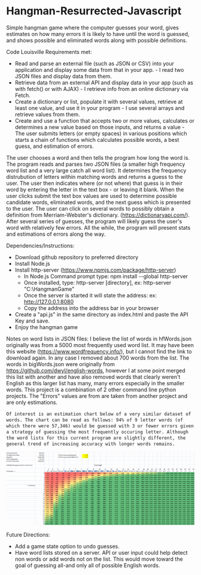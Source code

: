 # Hangman-Resurrected-Javascript
Simple hangman game where the computer guesses your word, gives estimates on how many errors it is likely to have until the word is guessed, and shows possible and eliminated words along with possible definitions.

Code Louisville Requirements met:
* Read and parse an external file (such as JSON or CSV) into your application and display some data from that in your app. - I read two JSON files and display data from them. 
* Retrieve data from an external API and display data in your app (such as with fetch() or with AJAX) - I retrieve info from an online dictionary via Fetch.
* Create a dictionary or list, populate it with several values, retrieve at least one value, and use it in your program - I use several arrays and retrieve values from them. 
* Create and use a function that accepts two or more values, calculates or determines a new value based on those inputs, and returns a value - The user submits letters (or empty spaces) in various positions which starts a chain of functions which calculates possible words, a best guess, and estimation of errors.

The user chooses a word and then tells the program how long the word is. The program reads and parses two JSON files (a smaller high frequency word list and a very large catch all word list). It determines the frequency distrubution of letters within matching words and returns a guess to the user. The user then indicates where (or not where) that guess is in their word by entering the letter in the text box - or leaving it blank. When the user clicks submit the text box values are used to determine possible candidate words, eliminated words, and the next guess which is presented to the user. The user can click on several words to possibly obtain a definition from Merriam-Webster's dictionary. (https://dictionaryapi.com/). After several series of guesses, the program will likely guess the user's word with relatively few errors. All the while, the program will present stats and estimations of errors along the way.




Dependencies/Instructions:
* Download github repository to preferred directory
* Install Node.js
* Install http-server (https://www.npmjs.com/package/http-server)
    * In Node.js Command prompt type: npm install --global http-server
    * Once installed, type: http-server [directory], ex: http-server "C:\HangmanGame"
    * Once the server is started it will state the address: ex: http://127.0.0.1:8080
    * Copy the address into the address bar in your browser
* Create a "api.js" in the same directory as index.html and paste the API Key and save.
* Enjoy the hangman game


Notes on word lists in JSON files:
    I believe the list of words in hfWords.json originally was from a 5000 most frequently used word list. It may have been this website (https://www.wordfrequency.info/), but I cannot find the link to download again. In any case I removed about 700 words from the list. The words in bigWords.json were originally from https://github.com/dwyl/english-words, however I at some point merged this list with another and have also removed words that clearly weren't English as this larger list has many, many errors especially in the smaller words. This project is a combination of 2 other command line python projects. The "Errors" values are from are taken from another project and are only estimations.

    Of interest is an estimation chart below of a very similar dataset of words. The chart can be read as follows: 94% of 9 letter words (of which there were 57,346) would be guessed with 3 or fewer errors given a strategy of guessing the most frequently occuring letter. Although the word lists for this current program are slightly different, the general trend of increasing accuracy with longer words remains.

![Percentages](images/Percentages.png) 

    
Future Directions:
* Add a game state option to undo guesses.
* Have word lists stored on a server. API or user input could help detect non words or add words not on the list. This would move toward the goal of guessing all-and only all of possible English words.
